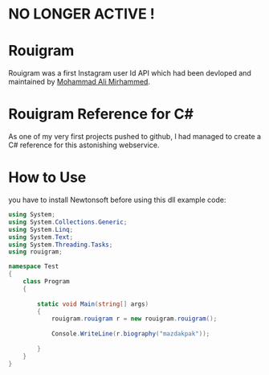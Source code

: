 # NO LONGER ACTIVE !

Rouigram
=========
Rouigram was a first Instagram user Id API which had been devloped and maintained by [Mohammad Ali Mirhammed](https://github.com/MohammadaliMirhamed/rouigram.py).

Rouigram Reference for C#  
=========================
As one of my very first projects pushed to github, I had managed to create a C# reference for this astonishing webservice.

How to Use
=========================
you have to install Newtonsoft before using this dll 
example code:

```c#
using System;
using System.Collections.Generic;
using System.Linq;
using System.Text;
using System.Threading.Tasks;
using rouigram;

namespace Test
{
    class Program
    {
    
        static void Main(string[] args)
        {
            rouigram.rouigram r = new rouigram.rouigram();
            
            Console.WriteLine(r.biography("mazdakpak"));
            
        }
    }
}
```
